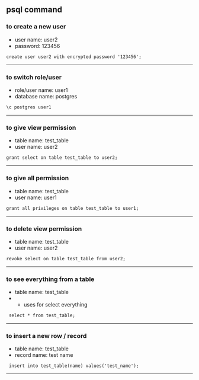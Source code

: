 ## psql command

### to create a new user
- user name: user2
- password: 123456

```text
create user user2 with encrypted password '123456';
```
---

### to switch role/user
- role/user name: user1
- database name: postgres

```text
\c postgres user1
```
---

### to give view permission
- table name: test_table
- user name: user2

```text
grant select on table test_table to user2;
```
---


### to give all permission
- table name: test_table
- user name: user1

```text
grant all privileges on table test_table to user1;
```
---

### to delete view permission
- table name: test_table
- user name: user2

```text
revoke select on table test_table from user2;
```
---

### to see everything from a table
- table name: test_table
- * uses for select everything

```text
 select * from test_table;
```
---

### to insert a new row / record
- table name: test_table
- record name: test name

```text
 insert into test_table(name) values('test_name');
```
---

